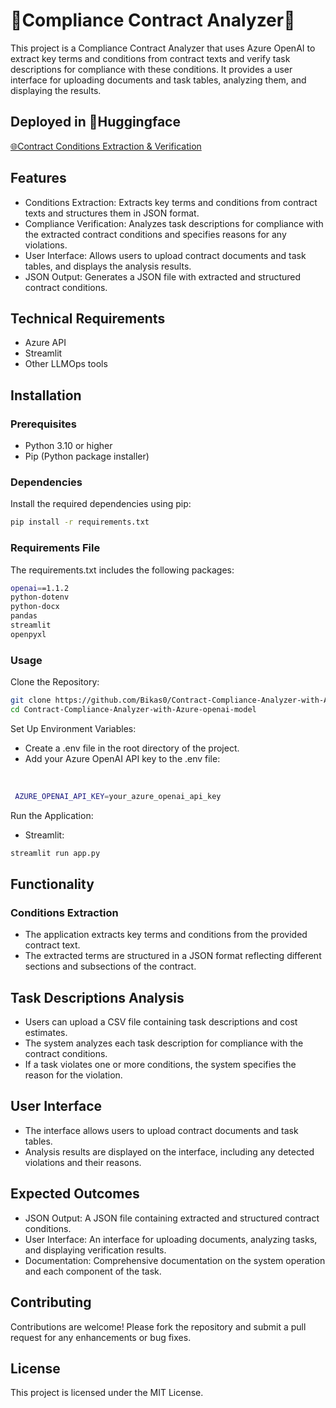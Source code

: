 <h1>🧠Compliance Contract Analyzer🧠</h1>
This project is a Compliance Contract Analyzer that uses Azure OpenAI to extract key terms and conditions from contract texts and verify task descriptions for compliance with these conditions. It provides a user interface for uploading documents and task tables, analyzing them, and displaying the results.
<h2>Deployed in 🤗Huggingface</h2>
<a href="https://huggingface.co/spaces/Bikas0/Contract-Conditions-Extraction-and-Verification" target="_blank">🌐Contract Conditions Extraction & Verification</a>
<br>
<h2>Features</h2>
<ul>
  <li>Conditions Extraction: Extracts key terms and conditions from contract texts and structures them in JSON format.</li>
  <li>Compliance Verification: Analyzes task descriptions for compliance with the extracted contract conditions and specifies reasons for any violations.</li>
  <li>User Interface: Allows users to upload contract documents and task tables, and displays the analysis results.</li>
  <li>JSON Output: Generates a JSON file with extracted and structured contract conditions.</li>
</ul>
<h2>Technical Requirements</h2>
<ul>
  <li>Azure API</li>
  <li>Streamlit</li>
  <li>Other LLMOps tools</li>
</ul>

<h2>Installation</h2>
<h3>Prerequisites</h3>
<ul>
  <li>Python 3.10 or higher</li>
  <li>Pip (Python package installer)</li>
</ul>

<h3>Dependencies</h3>
Install the required dependencies using pip:
<br>

```bash
pip install -r requirements.txt
```

<h3>Requirements File</h3>
The requirements.txt includes the following packages:
<br>

```bash
openai==1.1.2
python-dotenv
python-docx
pandas
streamlit
openpyxl
```

<h3>Usage</h3>

Clone the Repository:
<br>

```bash
git clone https://github.com/Bikas0/Contract-Compliance-Analyzer-with-Azure-openai-model.git
cd Contract-Compliance-Analyzer-with-Azure-openai-model
```

Set Up Environment Variables:

<ul>
  <li>Create a .env file in the root directory of the project.</li>
  <li>Add your Azure OpenAI API key to the .env file:</li>
</ul>
<br>

```bash
 AZURE_OPENAI_API_KEY=your_azure_openai_api_key
```
Run the Application:
<ul>
  <li>Streamlit:</li>
</ul>

```bash
streamlit run app.py
```


<h2>Functionality</h2>
<h3>Conditions Extraction</h3>
<ul>
  <li>The application extracts key terms and conditions from the provided contract text.</li>
  <li>The extracted terms are structured in a JSON format reflecting different sections and subsections of the contract.</li>
</ul>

<h2>Task Descriptions Analysis</h2>
<ul>
  <li>Users can upload a CSV file containing task descriptions and cost estimates.</li>
  <li>The system analyzes each task description for compliance with the contract conditions.</li>
  <li>If a task violates one or more conditions, the system specifies the reason for the violation.</li>
</ul>

<h2>User Interface</h2>
<ul>
  <li>The interface allows users to upload contract documents and task tables.</li>
  <li>Analysis results are displayed on the interface, including any detected violations and their reasons.</li>
</ul>


<h2>Expected Outcomes</h2>
<ul>
  <li>JSON Output: A JSON file containing extracted and structured contract conditions.</li>
  <li>User Interface: An interface for uploading documents, analyzing tasks, and displaying verification results.</li>
  <li>Documentation: Comprehensive documentation on the system operation and each component of the task.</li>
</ul>

<h2>Contributing</h2>
Contributions are welcome! Please fork the repository and submit a pull request for any enhancements or bug fixes.


<h2>License</h2>

This project is licensed under the MIT License.






